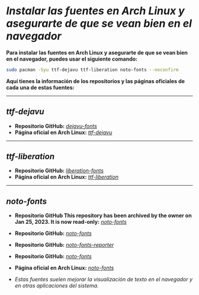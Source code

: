 <!-- Autor: Daniel Benjamin Perez Morales -->
<!-- GitHub: https://github.com/DanielBenjaminPerezMoralesDev13 -->
<!-- Gitlab: https://gitlab.com/DanielBenjaminPerezMoralesDev13 -->
<!-- Correo electrónico: danielperezdev@proton.me -->

# ***Instalar las fuentes en Arch Linux y asegurarte de que se vean bien en el navegador***

**Para instalar las fuentes en Arch Linux y asegurarte de que se vean bien en el navegador, puedes usar el siguiente comando:**

```bash
sudo pacman -Syu ttf-dejavu ttf-liberation noto-fonts --noconfirm
```

**Aquí tienes la información de los repositorios y las páginas oficiales de cada una de estas fuentes:**

---

## ***ttf-dejavu***

- **Repositorio GitHub:** *[dejavu-fonts](https://github.com/dejavu-fonts/dejavu-fonts "https://github.com/dejavu-fonts/dejavu-fonts")*
- **Página oficial en Arch Linux:** *[ttf-dejavu](https://archlinux.org/packages/extra/any/ttf-dejavu/ "https://archlinux.org/packages/extra/any/ttf-dejavu/")*

---

## ***ttf-liberation***

- **Repositorio GitHub:** *[liberation-fonts](https://github.com/liberationfonts/liberation-fonts "https://github.com/liberationfonts/liberation-fonts")*
- **Página oficial en Arch Linux:** *[ttf-liberation](https://archlinux.org/packages/extra/any/ttf-liberation/ "https://archlinux.org/packages/extra/any/ttf-liberation/")*

---

## ***noto-fonts***

- **Repositorio GitHub This repository has been archived by the owner on Jan 25, 2023. It is now read-only:** *[noto-fonts](https://github.com/notofonts/noto-fonts "https://github.com/notofonts/noto-fonts")*
- **Repositorio GitHub:** *[noto-fonts](https://notofonts.github.io/ "https://notofonts.github.io/")*
- **Repositorio GitHub:** *[noto-fonts-reporter](https://notofonts.github.io/reporter.html "https://notofonts.github.io/reporter.html")*
- **Repositorio GitHub:** *[noto-fonts](https://github.com/notofonts/notofonts.github.io "https://github.com/notofonts/notofonts.github.io")*
- **Página oficial en Arch Linux:** *[noto-fonts](https://archlinux.org/packages/extra/any/noto-fonts/ "https://archlinux.org/packages/extra/any/noto-fonts/")*

- *Estas fuentes suelen mejorar la visualización de texto en el navegador y en otras aplicaciones del sistema.*
